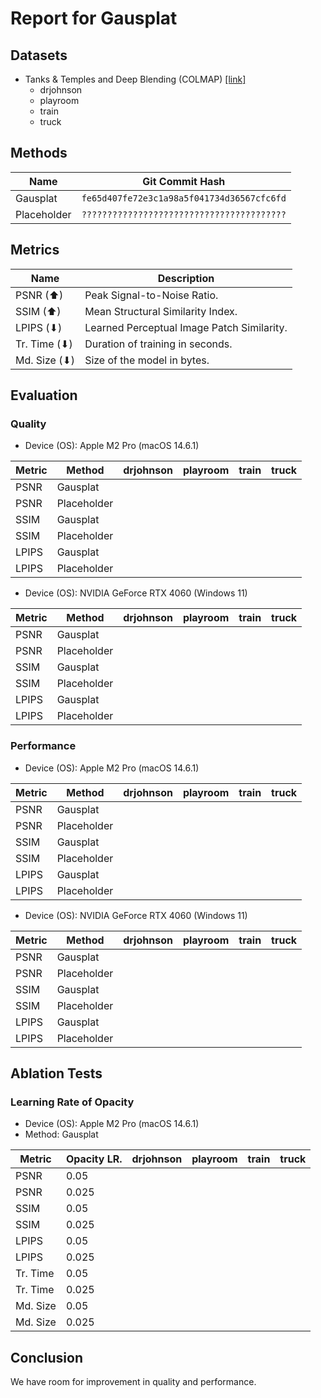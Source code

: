 # Report for Gausplat

## Datasets

- Tanks & Temples and Deep Blending (COLMAP) [[link]](https://repo-sam.inria.fr/fungraph/3d-gaussian-splatting/datasets/input/tandt_db.zip)
  - drjohnson
  - playroom
  - train
  - truck

## Methods

| Name        | Git Commit Hash                            |
| ----------- | ------------------------------------------ |
| Gausplat    | `fe65d407fe72e3c1a98a5f041734d36567cfc6fd` |
| Placeholder | `????????????????????????????????????????` |

## Metrics

| Name         | Description                                |
| ------------ | ------------------------------------------ |
| PSNR (⬆)     | Peak Signal-to-Noise Ratio.                |
| SSIM (⬆)     | Mean Structural Similarity Index.          |
| LPIPS (⬇)    | Learned Perceptual Image Patch Similarity. |
| Tr. Time (⬇) | Duration of training in seconds.           |
| Md. Size (⬇) | Size of the model in bytes.                |

## Evaluation

### Quality

- Device (OS): Apple M2 Pro (macOS 14.6.1)

| Metric | Method      | drjohnson | playroom | train | truck |
| ------ | ----------- | --------- | -------- | ----- | ----- |
| PSNR   | Gausplat    |           |          |       |       |
| PSNR   | Placeholder |           |          |       |       |
| SSIM   | Gausplat    |           |          |       |       |
| SSIM   | Placeholder |           |          |       |       |
| LPIPS  | Gausplat    |           |          |       |       |
| LPIPS  | Placeholder |           |          |       |       |

- Device (OS): NVIDIA GeForce RTX 4060 (Windows 11)

| Metric | Method      | drjohnson | playroom | train | truck |
| ------ | ----------- | --------- | -------- | ----- | ----- |
| PSNR   | Gausplat    |           |          |       |       |
| PSNR   | Placeholder |           |          |       |       |
| SSIM   | Gausplat    |           |          |       |       |
| SSIM   | Placeholder |           |          |       |       |
| LPIPS  | Gausplat    |           |          |       |       |
| LPIPS  | Placeholder |           |          |       |       |

### Performance

- Device (OS): Apple M2 Pro (macOS 14.6.1)

| Metric | Method      | drjohnson | playroom | train | truck |
| ------ | ----------- | --------- | -------- | ----- | ----- |
| PSNR   | Gausplat    |           |          |       |       |
| PSNR   | Placeholder |           |          |       |       |
| SSIM   | Gausplat    |           |          |       |       |
| SSIM   | Placeholder |           |          |       |       |
| LPIPS  | Gausplat    |           |          |       |       |
| LPIPS  | Placeholder |           |          |       |       |

- Device (OS): NVIDIA GeForce RTX 4060 (Windows 11)

| Metric | Method      | drjohnson | playroom | train | truck |
| ------ | ----------- | --------- | -------- | ----- | ----- |
| PSNR   | Gausplat    |           |          |       |       |
| PSNR   | Placeholder |           |          |       |       |
| SSIM   | Gausplat    |           |          |       |       |
| SSIM   | Placeholder |           |          |       |       |
| LPIPS  | Gausplat    |           |          |       |       |
| LPIPS  | Placeholder |           |          |       |       |

## Ablation Tests

### Learning Rate of Opacity

- Device (OS): Apple M2 Pro (macOS 14.6.1)
- Method: Gausplat

| Metric   | Opacity LR. | drjohnson | playroom | train | truck |
| -------- | ----------- | --------- | -------- | ----- | ----- |
| PSNR     | 0.05        |           |          |       |       |
| PSNR     | 0.025       |           |          |       |       |
| SSIM     | 0.05        |           |          |       |       |
| SSIM     | 0.025       |           |          |       |       |
| LPIPS    | 0.05        |           |          |       |       |
| LPIPS    | 0.025       |           |          |       |       |
| Tr. Time | 0.05        |           |          |       |       |
| Tr. Time | 0.025       |           |          |       |       |
| Md. Size | 0.05        |           |          |       |       |
| Md. Size | 0.025       |           |          |       |       |

## Conclusion

We have room for improvement in quality and performance.
